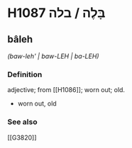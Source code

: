 # H1087 בָּלֶה / בלה

## bâleh

_(baw-leh' | baw-LEH | ba-LEH)_

### Definition

adjective; from [[H1086]]; worn out; old.

- worn out, old
### See also

[[G3820]]

